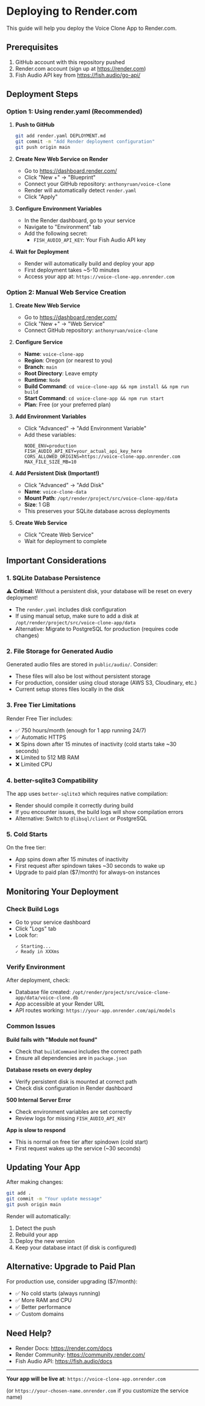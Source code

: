 # Deploying to Render.com

This guide will help you deploy the Voice Clone App to Render.com.

## Prerequisites

1. GitHub account with this repository pushed
2. Render.com account (sign up at https://render.com)
3. Fish Audio API key from https://fish.audio/go-api/

## Deployment Steps

### Option 1: Using render.yaml (Recommended)

1. **Push to GitHub**
   ```bash
   git add render.yaml DEPLOYMENT.md
   git commit -m "Add Render deployment configuration"
   git push origin main
   ```

2. **Create New Web Service on Render**
   - Go to https://dashboard.render.com/
   - Click "New +" → "Blueprint"
   - Connect your GitHub repository: `anthonyruan/voice-clone`
   - Render will automatically detect `render.yaml`
   - Click "Apply"

3. **Configure Environment Variables**
   - In the Render dashboard, go to your service
   - Navigate to "Environment" tab
   - Add the following secret:
     - `FISH_AUDIO_API_KEY`: Your Fish Audio API key

4. **Wait for Deployment**
   - Render will automatically build and deploy your app
   - First deployment takes ~5-10 minutes
   - Access your app at: `https://voice-clone-app.onrender.com`

### Option 2: Manual Web Service Creation

1. **Create New Web Service**
   - Go to https://dashboard.render.com/
   - Click "New +" → "Web Service"
   - Connect GitHub repository: `anthonyruan/voice-clone`

2. **Configure Service**
   - **Name**: `voice-clone-app`
   - **Region**: Oregon (or nearest to you)
   - **Branch**: `main`
   - **Root Directory**: Leave empty
   - **Runtime**: `Node`
   - **Build Command**: `cd voice-clone-app && npm install && npm run build`
   - **Start Command**: `cd voice-clone-app && npm run start`
   - **Plan**: Free (or your preferred plan)

3. **Add Environment Variables**
   - Click "Advanced" → "Add Environment Variable"
   - Add these variables:
     ```
     NODE_ENV=production
     FISH_AUDIO_API_KEY=your_actual_api_key_here
     CORS_ALLOWED_ORIGINS=https://voice-clone-app.onrender.com
     MAX_FILE_SIZE_MB=10
     ```

4. **Add Persistent Disk (Important!)**
   - Click "Advanced" → "Add Disk"
   - **Name**: `voice-clone-data`
   - **Mount Path**: `/opt/render/project/src/voice-clone-app/data`
   - **Size**: 1 GB
   - This preserves your SQLite database across deployments

5. **Create Web Service**
   - Click "Create Web Service"
   - Wait for deployment to complete

## Important Considerations

### 1. SQLite Database Persistence

⚠️ **Critical**: Without a persistent disk, your database will be reset on every deployment!

- The `render.yaml` includes disk configuration
- If using manual setup, make sure to add a disk at `/opt/render/project/src/voice-clone-app/data`
- Alternative: Migrate to PostgreSQL for production (requires code changes)

### 2. File Storage for Generated Audio

Generated audio files are stored in `public/audio/`. Consider:
- These files will also be lost without persistent storage
- For production, consider using cloud storage (AWS S3, Cloudinary, etc.)
- Current setup stores files locally in the disk

### 3. Free Tier Limitations

Render Free Tier includes:
- ✅ 750 hours/month (enough for 1 app running 24/7)
- ✅ Automatic HTTPS
- ❌ Spins down after 15 minutes of inactivity (cold starts take ~30 seconds)
- ❌ Limited to 512 MB RAM
- ❌ Limited CPU

### 4. better-sqlite3 Compatibility

The app uses `better-sqlite3` which requires native compilation:
- Render should compile it correctly during build
- If you encounter issues, the build logs will show compilation errors
- Alternative: Switch to `@libsql/client` or PostgreSQL

### 5. Cold Starts

On the free tier:
- App spins down after 15 minutes of inactivity
- First request after spindown takes ~30 seconds to wake up
- Upgrade to paid plan ($7/month) for always-on instances

## Monitoring Your Deployment

### Check Build Logs
- Go to your service dashboard
- Click "Logs" tab
- Look for:
  ```
  ✓ Starting...
  ✓ Ready in XXXms
  ```

### Verify Environment
After deployment, check:
- Database file created: `/opt/render/project/src/voice-clone-app/data/voice-clone.db`
- App accessible at your Render URL
- API routes working: `https://your-app.onrender.com/api/models`

### Common Issues

**Build fails with "Module not found"**
- Check that `buildCommand` includes the correct path
- Ensure all dependencies are in `package.json`

**Database resets on every deploy**
- Verify persistent disk is mounted at correct path
- Check disk configuration in Render dashboard

**500 Internal Server Error**
- Check environment variables are set correctly
- Review logs for missing `FISH_AUDIO_API_KEY`

**App is slow to respond**
- This is normal on free tier after spindown (cold start)
- First request wakes up the service (~30 seconds)

## Updating Your App

After making changes:

```bash
git add .
git commit -m "Your update message"
git push origin main
```

Render will automatically:
1. Detect the push
2. Rebuild your app
3. Deploy the new version
4. Keep your database intact (if disk is configured)

## Alternative: Upgrade to Paid Plan

For production use, consider upgrading ($7/month):
- ✅ No cold starts (always running)
- ✅ More RAM and CPU
- ✅ Better performance
- ✅ Custom domains

## Need Help?

- Render Docs: https://render.com/docs
- Render Community: https://community.render.com/
- Fish Audio API: https://fish.audio/docs

---

**Your app will be live at**: `https://voice-clone-app.onrender.com`

(or `https://your-chosen-name.onrender.com` if you customize the service name)
